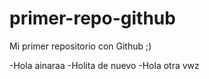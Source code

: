 # primer-repo-github
Mi primer repositorio con Github ;)

-Hola ainaraa
-Holita de nuevo
-Hola otra vwz
